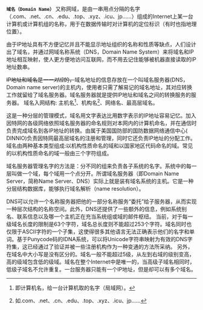 __`域名（Domain Name）`__
又称网域，是由一串用点分隔的名字（.com、.net、.cn、.edu、.top、.xyz、.icu、jp……）组成的Internet上某一台计算机或计算机组的名称，用于在数据传输时对计算机的定位标识（有时也指地理位置）。

由于IP地址具有不方便记忆并且不能显示地址组织的名称和性质等缺点，人们设计出了域名，并通过网域名称系统（DNS，Domain Name System）来将域名和IP地址相互映射，使人更方便地访问互联网，而不用去记住能够被机器直接读取的IP地址数串。

~~IP地址和域名是*一一对应*的，~~域名地址的信息存放在一个叫域名服务器(DNS，Domain name server)的主机内，使用者只需了解易记的域名地址，其对应转换工作就留给了域名服务器。域名服务器就是提供IP地址和域名之间的转换服务的服务器。
域名入网结构: 主机名[^a]、机构名[^b]、网络名、最高层域名。

这是一种分层的管理模式，域名用文字表达比用数字表示的IP地址容易记忆。加入因特网的各级网络依照域名服务器的命名规则对本网内的计算机命名，并在通信时负责完成域名到各IP地址的转换。由属于美国国防部的国防数据网络通信中心( DINNIO)负责因特网最高层域名的注册和管理，同时它还负责IP地址的分配工作。域名由两种基本类型组成:以机构性质命名的域和以国家地区代码命名的域。常见的以机构性质命名的域一般由三个字符组成。

域名服务器管理名字的方法是：分不同的组来负责各子系统的名字。系统中的每一层叫做一个域，每个域用一个点分开。所谓域名服务器（即Domain Name Server，简称Name Server、DNS）实际上就是装有域名系统的主机。它是一种分层结构数据库，能够执行域名解析（name resolution）。

DNS可以允许一个名称服务器把他的一部分名称服务“委托”给子服务器，从而实现一种层次结构的名称空间。此外，DNS还提供了一些额外的信息，例如系统别名、联系信息以及哪一个主机正在充当系统组或域的邮件枢纽。
当前，对于每一级域名长度的限制是63个字符，域名总长度则不能超过253个字符。域名同时也仅限于ASCII字符的一个子集，这使得很多其他语言无法正确表示他们的名字和单词。基于Punycode码的IDNA系统，可以将Unicode字符串映射为有效的DNS字符集，这已经通过了验证并被一些注册机构作为一种变通的方法所采纳。
另外，在域名中大小写是没有区分的。域名一般不能超过5级，从左到右域的级别变高，高的级域包含低的级域。域名在整个Internet中是唯一的，当高级子域名相同时，低级子域名不允许重复。一台服务器只能有一个IP地址，但是却可以有多个域名。

[^a]:即计算机名，给一台计算机取的名字（局域网）。
[^b]:如.com、.net、.cn、.edu、.top、.xyz、.icu、jp……